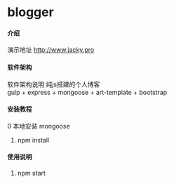 # blogger

#### 介绍
 演示地址 http://www.jacky.pro
  
#### 软件架构
软件架构说明
 纯js搭建的个人博客  
 gulp + express + mongoose + art-template + bootstrap

#### 安装教程
0 本地安装 mongoose 

1. npm install 

#### 使用说明

1. npm start



 
